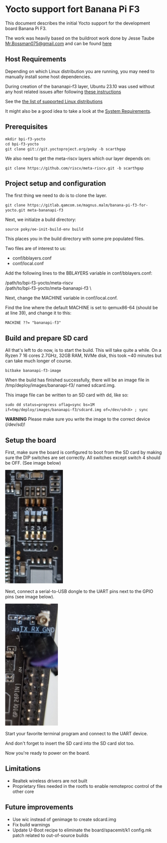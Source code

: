 # Yocto support fort Banana Pi F3  #

This document describes the initial Yocto support for the development board Banana Pi F3. 

The work was heavily based on the buildroot work done by Jesse Taube <Mr.Bossman075@gmail.com> and can be found [here](https://github.com/Mr-Bossman/bpi-f3-buildroot)

## Host Requirements ##

Depending on which Linux distribution you are running, you may need to manually install some host dependencies.

During creation of the bananapi-f3 layer, Ubuntu 23.10 was used without any host related issues after following [these instructions](https://docs.yoctoproject.org/5.0.4/ref-manual/system-requirements.html#ubuntu-and-debian)

See the [the list of supported Linux distributions](https://docs.yoctoproject.org/5.0.4/ref-manual/system-requirements.html#supported-linux-distributions)

It might also be a good idea to take a look at the [System Requirements](https://docs.yoctoproject.org/5.0.4/ref-manual/system-requirements.html#system-requirements).

## Prerequisites ##

```shell
mkdir bpi-f3-yocto
cd bpi-f3-yocto
git clone git://git.yoctoproject.org/poky -b scarthgap
```

We also need to get the meta-riscv layers which our layer depends on:

```shell
git clone https://github.com/riscv/meta-riscv.git -b scarthgap
```

## Project setup and configuration ##

The first thing we need to do is to clone the layer.

```shell
git clone https://gitlab.qamcom.se/magnus.malm/banana-pi-f3-for-yocto.git meta-bananapi-f3
```

Next, we initialze a build directory:

``` shell
source poky/oe-init-build-env build
```

This places you in the build directory with some pre populated files.

Two files are of interest to us:
  * conf/bblayers.conf
  * conf/local.conf

Add the following lines to the BBLAYERS variable in conf/bblayers.conf:

  /path/to/bpi-f3-yocto/meta-riscv \
  /path/to/bpi-f3-yocto/meta-bananapi-f3 \

Next, change the MACHINE variable in conf/local.conf.

Find the line where the default MACHINE is set to qemux86-64 (should be at line 39), and change it to this:

``` shell
MACHINE ??= "bananapi-f3"
```

## Build and prepare SD card ##

All that's left to do now, is to start the build. This will take quite a while. On a Ryzen 7 16 cores 2.7GHz, 32GB RAM, NVMe disk, this took ~40 minutes but can take much longer of course.

```shell
bitbake bananapi-f3-image
```

When the build has finished successfully, there will be an image file in <build>/tmp/deploy/images/bananapi-f3/ named sdcard.img.

This image file can be written to an SD card with dd, like so:

``` shell
sudo dd status=progress oflag=sync bs=1M if=tmp/deploy/images/bananapi-f3/sdcard.img of=/dev/sd<X> ; sync
```

**WARNING** Please make sure you write the image to the correct device (/dev/sd<X>)!

## Setup the board ##

First, make sure the board is configured to boot from the SD card by making sure the DIP switches are set correctly. All switches except switch 4 should be OFF. (See image below)

![DIP switches](bpi-f3-dip-switches.png)

Next, connect a serial-to-USB dongle to the UART pins next to the GPIO pins (see image below).

![DIP UART](bpi-f3-uart.png)

Start your favorite terminal program and connect to the UART device.

And don't forget to insert the SD card into the SD card slot too.

Now you're ready to power on the board.

## Limitations ##

  * Realtek wireless drivers are not built
  * Proprietary files needed in the rootfs to enable remoteproc control of the other core

## Future improvements ##

  * Use wic instead of genimage to create sdcard.img
  * Fix build warnings
  * Update U-Boot recipe to eliminate the board/spacemit/k1 config.mk patch related to out-of-source builds
